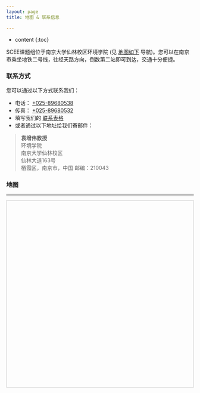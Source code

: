 ```yaml
---
layout: page
title: 地图 & 联系信息

---
```

* content
{:toc}

SCEE课题组位于南京大学仙林校区环境学院 (见 <a href="#map"
class="page-scroll">地图如下</a> 导航)。您可以在南京市乘坐地铁二号线，往经天路方向，倒数第二站即可到达，交通十分便捷。

### 联系方式

您可以通过以下方式联系我们：

+ 电话： [+025-89680538](tel:+025=89680538)
+ 传真： [+025-89680532](#)
+ 填写我们的 [联系表格](/#contact)
+ 或者通过以下地址给我们寄邮件：

>   **袁增伟教授**    
    环境学院  
    南京大学仙林校区  
    仙林大道163号  
    栖霞区，南京市，中国
    邮编：210043



### 地图

---

<section id="map" class="map">
<div style="width:100%px;height:500px;border:#ccc solid 1px;" id="dituContent"></div>
</section>
  <!--百度地图容器-->

<script src="{{ "/js/ditu.js" | prepend: site.baseurl }}"></script>
